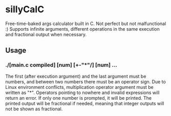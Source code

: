 # sillyCalC
Free-time-baked args calculator built in C. Not perfect but not malfunctional :)
Supports infinite arguments, different operations in the same execution and fractional output when necessary.

## Usage
### ./[main.c compiled] [num] [+-"*"/] [num] ...
The first (after execution argument) and the last argument must be numbers, and between two numbers there must be an operator sign.
Due to Linux environment conflicts, multiplication operator argument must be written as "*".
Operators pointing to nowhere and invalid expressions will return an error.
If only one number is prompted, it will be printed.
The printed output will be fractional if needed, meaning that integer outputs will not be shown as fractional.
